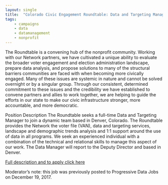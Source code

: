 ```yaml
---
layout: single
title:  "Colorado Civic Engagement Roundtable: Data and Targeting Manager"
tags: 
    - campaigns
    - data
    - datamanagement
    - nonprofit
---
```

The Roundtable is a convening hub of the nonprofit community. Working with our Network partners, we have cultivated a unique ability to evaluate the broader voter engagement and election administration landscape, prepare data analysis, and propose solutions to many of the structural barriers communities are faced with when becoming more civically engaged. Many of these issues are systemic in nature and cannot be solved overnight or by a singular group. Through our consistent, determined commitment to these issues and the credibility we have established to convene partners and allies to work together, we are helping to guide the efforts in our state to make our civic infrastructure stronger, more accountable, and more democratic.

Position Description
The Roundtable seeks a full-time Data and Targeting Manager to join a dynamic team based in Denver, Colorado. The Roundtable provides the Network the voter file (VAN), data and targeting services, landscape and demographic trends analysis and 1:1 support around the use of data in all programs. We seek an experienced individual with a combination of the technical and relational skills to manage this aspect of our work. The Data Manager will report to the Deputy Director and based in Denver.

[Full description and to apply click here](https://www.dropbox.com/s/eyxi0ixrvrslub2/Data%20and%20Targeting%20Manager%20Job%20Description%202017%20FINAL.pdf?dl=0)

Moderator’s note: this job was previously posted to Progressive Data Jobs on December 19, 2017.
